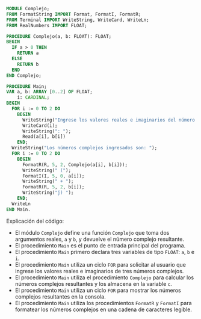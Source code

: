 ```modula-2
MODULE Complejo;
FROM FormatString IMPORT Format, FormatI, FormatR;
FROM Terminal IMPORT WriteString, WriteCard, WriteLn;
FROM RealNumbers IMPORT FLOAT;

PROCEDURE Complejo(a, b: FLOAT): FLOAT;
BEGIN
  IF a > 0 THEN
    RETURN a
  ELSE
    RETURN b
  END
END Complejo;

PROCEDURE Main;
VAR a, b: ARRAY [0..2] OF FLOAT;
    i: CARDINAL;
BEGIN
  FOR i := 0 TO 2 DO
    BEGIN
      WriteString("Ingrese los valores reales e imaginarios del número complejo ");
      WriteCard(i);
      WriteString(": ");
      Read(a[i], b[i])
    END;
  WriteString("Los números complejos ingresados son: ");
  FOR i := 0 TO 2 DO
    BEGIN
      FormatR(R, 5, 2, Complejo(a[i], b[i]));
      WriteString(" (");
      FormatI(I, 5, 0, a[i]);
      WriteString(" + ");
      FormatR(R, 5, 2, b[i]);
      WriteString("j) ");
    END;
  WriteLn
END Main.
```

Explicación del código:

* El módulo `Complejo` define una función `Complejo` que toma dos argumentos reales, `a` y `b`, y devuelve el número complejo resultante.
* El procedimiento `Main` es el punto de entrada principal del programa.
* El procedimiento `Main` primero declara tres variables de tipo `FLOAT`: `a`, `b` e `i`.
* El procedimiento `Main` utiliza un ciclo `FOR` para solicitar al usuario que ingrese los valores reales e imaginarios de tres números complejos.
* El procedimiento `Main` utiliza el procedimiento `Complejo` para calcular los números complejos resultantes y los almacena en la variable `c`.
* El procedimiento `Main` utiliza un ciclo `FOR` para mostrar los números complejos resultantes en la consola.
* El procedimiento `Main` utiliza los procedimientos `FormatR` y `FormatI` para formatear los números complejos en una cadena de caracteres legible.